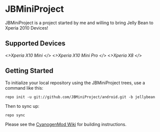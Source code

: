 JBMiniProject
=============
JBMiniProject is a project started by me and willing to bring Jelly Bean to Xperia 2010 Devices!

Supported Devices
------------------
<*>Xperia X10 Mini </*>
<*>Xperia X10 Mini Pro </*>
<*>Xperia X8 </*>

Getting Started
---------------

To initialize your local repository using the JBMiniProject trees, use a command like this:

    repo init -u git://github.com/JBMiniProject/android.git -b jellybean

Then to sync up:

    repo sync

Please see the [CyanogenMod Wiki](http://wiki.cyanogenmod.com/) for building instructions.


